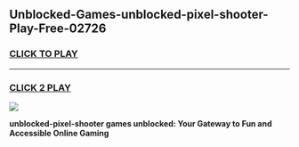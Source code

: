 
## Unblocked-Games-unblocked-pixel-shooter-Play-Free-02726
<h3>
<a href="https://premium76.site?title=unblocked-pixel-shooter&ref=23A">CLICK TO PLAY</a></h3>
<hr>

<h3>
<a href="https://premium76.site?title=unblocked-pixel-shooter&ref=23A">CLICK 2 PLAY</a>
  
</h3>

<a href="https://premium76.site?title=unblocked-pixel-shooter&ref=23A"><img src="https://clearcache.store/games.png"></a>


**unblocked-pixel-shooter games unblocked: Your Gateway to Fun and Accessible Online Gaming**
